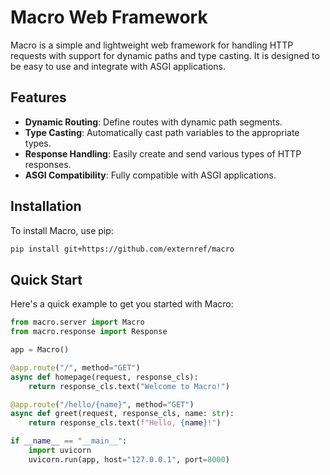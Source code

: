 # Macro Web Framework

Macro is a simple and lightweight web framework for handling HTTP requests with support for dynamic paths and type casting. It is designed to be easy to use and integrate with ASGI applications.

## Features

- **Dynamic Routing**: Define routes with dynamic path segments.
- **Type Casting**: Automatically cast path variables to the appropriate types.
- **Response Handling**: Easily create and send various types of HTTP responses.
- **ASGI Compatibility**: Fully compatible with ASGI applications.

## Installation

To install Macro, use pip:

```sh
pip install git+https://github.com/externref/macro
```

## Quick Start

Here's a quick example to get you started with Macro:

```python
from macro.server import Macro
from macro.response import Response

app = Macro()

@app.route("/", method="GET")
async def homepage(request, response_cls):
    return response_cls.text("Welcome to Macro!")

@app.route("/hello/{name}", method="GET")
async def greet(request, response_cls, name: str):
    return response_cls.text(f"Hello, {name}!")

if __name__ == "__main__":
    import uvicorn
    uvicorn.run(app, host="127.0.0.1", port=8000)
```

